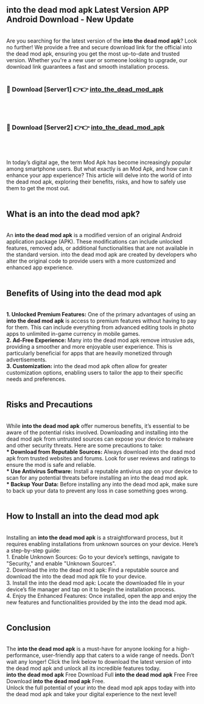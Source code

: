 ## into the dead mod apk Latest Version APP Android Download - New Update
<br>
Are you searching for the latest version of the <strong>into the dead mod apk</strong>? Look no further! We provide a free and secure download link for the official into the dead mod apk, ensuring you get the most up-to-date and trusted version. Whether you're a new user or someone looking to upgrade, our download link guarantees a fast and smooth installation process.
<br>
<br>
<h3>🔴 Download [Server1] 👉👉 <a href="https://modyolo.store/into+the+dead+mod+apk">into_the_dead_mod_apk</a></h3><br>
<br>
<h3>🔴 Download [Server2] 👉👉 <a href="https://modyolo.store/into+the+dead+mod+apk">into_the_dead_mod_apk</a></h3><br>
<br>
<br>
In today’s digital age, the term Mod Apk has become increasingly popular among smartphone users. But what exactly is an Mod Apk, and how can it enhance your app experience? This article will delve into the world of into the dead mod apk, exploring their benefits, risks, and how to safely use them to get the most out.
<br>
<br>
<h2>What is an into the dead mod apk?</h2>
<br>
An <strong>into the dead mod apk</strong> is a modified version of an original Android application package (APK). These modifications can include unlocked features, removed ads, or additional functionalities that are not available in the standard version. into the dead mod apk are created by developers who alter the original code to provide users with a more customized and enhanced app experience.
<br>
<br>
<h2>Benefits of Using into the dead mod apk</h2>
<br>
<strong> 1. Unlocked Premium Features:</strong> One of the primary advantages of using an <strong>into the dead mod apk</strong> is access to premium features without having to pay for them. This can include everything from advanced editing tools in photo apps to unlimited in-game currency in mobile games.
<br>
<strong> 2. Ad-Free Experience:</strong> Many into the dead mod apk remove intrusive ads, providing a smoother and more enjoyable user experience. This is particularly beneficial for apps that are heavily monetized through advertisements.
<br>
<strong> 3. Customization:</strong> into the dead mod apk often allow for greater customization options, enabling users to tailor the app to their specific needs and preferences.
<br>
<br>
<h2>Risks and Precautions</h2>
<br>
While <strong>into the dead mod apk</strong> offer numerous benefits, it’s essential to be aware of the potential risks involved. Downloading and installing into the dead mod apk from untrusted sources can expose your device to malware and other security threats. Here are some precautions to take:
<br>
<strong> * Download from Reputable Sources:</strong> Always download into the dead mod apk from trusted websites and forums. Look for user reviews and ratings to ensure the mod is safe and reliable.
<br>
<strong> * Use Antivirus Software:</strong> Install a reputable antivirus app on your device to scan for any potential threats before installing an into the dead mod apk.
<br>
<strong> * Backup Your Data:</strong> Before installing any into the dead mod apk, make sure to back up your data to prevent any loss in case something goes wrong.
<br>
<br>
<h2>How to Install an into the dead mod apk</h2>
<br>
Installing an <strong>into the dead mod apk</strong> is a straightforward process, but it requires enabling installations from unknown sources on your device. Here’s a step-by-step guide:
<br>
 1. Enable Unknown Sources: Go to your device’s settings, navigate to "Security," and enable "Unknown Sources".
<br>
 2. Download the into the dead mod apk: Find a reputable source and download the into the dead mod apk file to your device.
<br>
 3. Install the into the dead mod apk: Locate the downloaded file in your device’s file manager and tap on it to begin the installation process.
<br>
 4. Enjoy the Enhanced Features: Once installed, open the app and enjoy the new features and functionalities provided by the into the dead mod apk.
<br>
<br>
<h2><strong>Conclusion</strong></h2>
<br>
The <strong>into the dead mod apk</strong> is a must-have for anyone looking for a high-performance, user-friendly app that caters to a wide range of needs. Don’t wait any longer! Click the link below to download the latest version of into the dead mod apk and unlock all its incredible features today.
<br>
<strong>into the dead mod apk</strong> Free Download Full <strong>into the dead mod apk</strong> Free Free Download <strong>into the dead mod apk</strong> Free.
<br>
Unlock the full potential of your into the dead mod apk apps today with into the dead mod apk and take your digital experience to the next level!